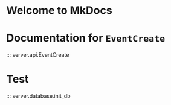 # Welcome to MkDocs


# Documentation for `EventCreate`

::: server.api.EventCreate

# Test

::: server.database.init_db